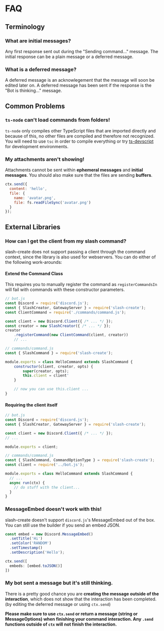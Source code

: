 # FAQ

## Terminology

### What are **initial messages**?
Any first response sent out during the "Sending command..." message. The initial response can be a plain message or a deferred message.

### What is a **deferred message**?
A deferred message is an acknowlegement that the message will soon be edited later on. A deferred message has been sent if the response is the "Bot is thinking..." message.

## Common Problems

### `ts-node` can't load commands from folders!
`ts-node` only compiles other TypeScript files that are imported directly and because of this, no other files are compiled and therefore not recognized. You will need to use `tsc` in order to compile everything or try [ts-devscript](https://npm.im/ts-devscript) for development environments.

### My attachments aren't showing!
Attachments cannot be sent within **ephemeral messages** and **initial messages**. You should also make sure that the files are sending **buffers**.

```js
ctx.send({
  content: 'hello',
  file: {
    name: 'avatar.png',
    file: fs.readFileSync('avatar.png')
  }
});
```

## External Libraries

### How can I get the client from my slash command?
slash-create does not support passing a client through the command context, since the library is also used for webservers.
You can do either of the following work-arounds:

#### Extend the Command Class
This requires you to manually register the command as `registerCommandsIn` will fail with commands with these constructor parameters.
```js
// bot.js
const Discord = require('discord.js');
const { SlashCreator, GatewayServer } = require('slash-create');
const ClientCommand = require('./commands/command.js');

const client = new Discord.Client({ /* ... */ });
const creator = new SlashCreator({ /* ... */ });
creator
    .registerCommand(new ClientCommand(client, creator))
    // ...
```
```js
// commands/command.js
const { SlashCommand } = require('slash-create');

module.exports = class HelloCommand extends SlashCommand {
    constructor(client, creator, opts) {
        super(creator, opts);
        this.client = client'
    }

    // now you can use this.client ...
}
```

#### Requiring the client itself
```js
// bot.js
const Discord = require('discord.js');
const { SlashCreator, GatewayServer } = require('slash-create');

const client = new Discord.Client({ /* ... */ });
// ...

module.exports = client;
```
```js
// commands/command.js
const { SlashCommand, CommandOptionType } = require('slash-create');
const client = require('../bot.js');

module.exports = class HelloCommand extends SlashCommand {
  // ...
  async run(ctx) {
    // do stuff with the client...
  }
}
```

### MessageEmbed doesn't work with this!
slash-create doesn't support `discord.js`'s MessageEmbed out of the box.
You can still use the builder if you send an embed JSON.
```js
const embed = new Discord.MessageEmbed()
  .setTitle('Hi')
  .setColor('RANDOM')
  .setTimestamp()
  .setDescription('Hello');

ctx.send([
  embeds: [embed.toJSON()]
])
```

### My bot sent a message but it's still thinking.
There is a pretty good chance you are **creating the message outside of the interaction**, which does not show that the interaction has been completed. (by editing the deferred message or using `ctx.send`)

**Please make sure to use `ctx.send` or return a message (string or MessageOptions) when finishing your command interaction. Any `.send` functions outside of `ctx` will not finish the interaction.**
